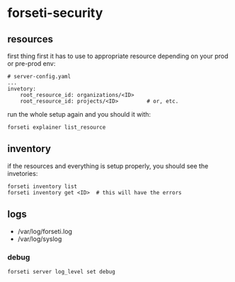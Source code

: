 # forseti-security

## resources

first thing first it has to use to appropriate resource depending on your prod or pre-prod env:

    # server-config.yaml
    ...
    invetory:
        root_resource_id: organizations/<ID>
        root_resource_id: projects/<ID>         # or, etc.

run the whole setup again and you should it with:

    forseti explainer list_resource

## inventory

if the resources and everything is setup properly, you should see the invetories:

    forseti inventory list
    forseti inventory get <ID>  # this will have the errors

## logs

* /var/log/forseti.log
* /var/log/syslog

### debug

    forseti server log_level set debug
